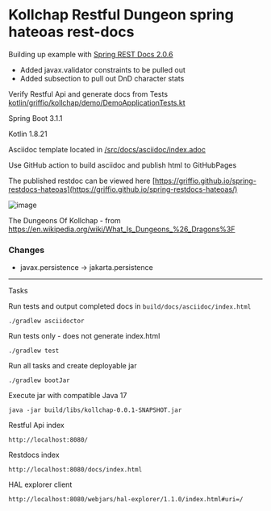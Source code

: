# Kollchap Restful Dungeon spring hateoas rest-docs

Building up example with [Spring REST Docs 2.0.6](https://github.com/spring-projects/spring-restdocs)

* Added javax.validator constraints to be pulled out
* Added subsection to pull out DnD character stats

Verify Restful Api and generate docs from Tests [kotlin/griffio/kollchap/demo/DemoApplicationTests.kt](https://github.com/griffio/spring-restdocs-hateoas/blob/master/src/test/kotlin/griffio/kollchap/demo/DemoApplicationTests.kt)

Spring Boot 3.1.1

Kotlin 1.8.21

Asciidoc template located in [/src/docs/asciidoc/index.adoc](https://github.com/griffio/spring-restdocs-hateoas/blob/master/src/docs/asciidoc/index.adoc)

Use GitHub action to build asciidoc and publish html to GitHubPages

The published restdoc can be viewed here [https://griffio.github.io/spring-restdocs-hateoas](https://griffio.github.io/spring-restdocs-hateoas/) 

![image](https://user-images.githubusercontent.com/346896/187029634-f1417b98-0a49-42e0-8e7b-9143d8910dee.png)

The Dungeons Of Kollchap - from https://en.wikipedia.org/wiki/What_Is_Dungeons_%26_Dragons%3F

### Changes

* javax.persistence -> jakarta.persistence

---

Tasks

Run tests and output completed docs in `build/docs/asciidoc/index.html`
~~~
./gradlew asciidoctor
~~~

Run tests only - does not generate index.html
~~~
./gradlew test
~~~

Run all tasks and create deployable jar
~~~
./gradlew bootJar
~~~

Execute jar with compatible Java 17
~~~
java -jar build/libs/kollchap-0.0.1-SNAPSHOT.jar
~~~

Restful Api index
~~~
http://localhost:8080/
~~~

Restdocs index
~~~
http://localhost:8080/docs/index.html
~~~

HAL explorer client
~~~
http://localhost:8080/webjars/hal-explorer/1.1.0/index.html#uri=/
~~~
